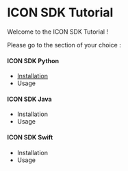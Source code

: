 # ICON SDK Tutorial

Welcome to the ICON SDK Tutorial !

Please go to the section of your choice :

#### ICON SDK Python 
- [Installation](Python/INSTALL "Installation")
- Usage

#### ICON SDK Java 
- Installation
- Usage

#### ICON SDK Swift 
- Installation
- Usage

